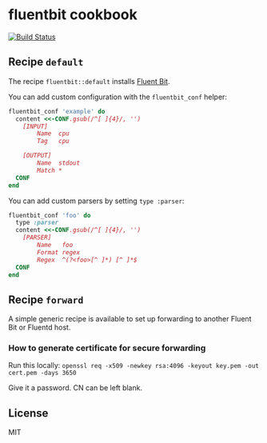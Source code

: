 # fluentbit cookbook

[![Build Status](https://travis-ci.org/infertux/chef-fluentbit.svg?branch=master)](https://travis-ci.org/infertux/chef-fluentbit)

## Recipe `default`

The recipe `fluentbit::default` installs [Fluent Bit](http://fluentbit.io).

You can add custom configuration with the `fluentbit_conf` helper:

```ruby
fluentbit_conf 'example' do
  content <<-CONF.gsub(/^[ ]{4}/, '')
    [INPUT]
        Name  cpu
        Tag   cpu

    [OUTPUT]
        Name  stdout
        Match *
  CONF
end
```

You can add custom parsers by setting `type :parser`:

```ruby
fluentbit_conf 'foo' do
  type :parser
  content <<-CONF.gsub(/^[ ]{4}/, '')
    [PARSER]
        Name   foo
        Format regex
        Regex  ^(?<foo>[^ ]*) [^ ]*$
  CONF
end
```

## Recipe `forward`

A simple generic recipe is available to set up forwarding to another Fluent Bit or Fluentd host.

### How to generate certificate for secure forwarding

Run this locally: `openssl req -x509 -newkey rsa:4096 -keyout key.pem -out cert.pem -days 3650`

Give it a password.
CN can be left blank.

## License

MIT
